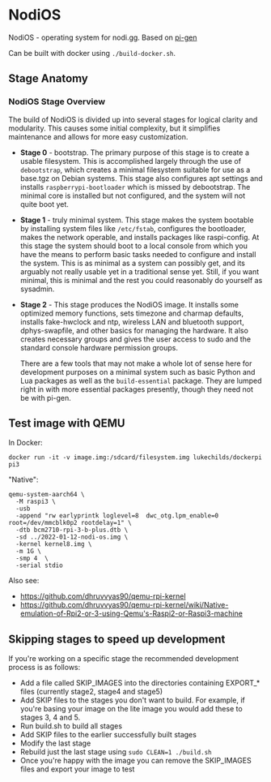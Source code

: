 # NodiOS

NodiOS - operating system for nodi.gg. Based on [pi-gen](https://github.com/RPi-Distro/pi-gen)

Can be built with docker using `./build-docker.sh`.

## Stage Anatomy

### NodiOS Stage Overview

The build of NodiOS is divided up into several stages for logical clarity
and modularity.  This causes some initial complexity, but it simplifies
maintenance and allows for more easy customization.

 - **Stage 0** - bootstrap.  The primary purpose of this stage is to create a
   usable filesystem.  This is accomplished largely through the use of
   `debootstrap`, which creates a minimal filesystem suitable for use as a
   base.tgz on Debian systems.  This stage also configures apt settings and
   installs `raspberrypi-bootloader` which is missed by debootstrap.  The
   minimal core is installed but not configured, and the system will not quite
   boot yet.

 - **Stage 1** - truly minimal system.  This stage makes the system bootable by
   installing system files like `/etc/fstab`, configures the bootloader, makes
   the network operable, and installs packages like raspi-config.  At this
   stage the system should boot to a local console from which you have the
   means to perform basic tasks needed to configure and install the system.
   This is as minimal as a system can possibly get, and its arguably not
   really usable yet in a traditional sense yet.  Still, if you want minimal,
   this is minimal and the rest you could reasonably do yourself as sysadmin.

 - **Stage 2** - This stage produces the NodiOS image.  It
   installs some optimized memory functions, sets timezone and charmap
   defaults, installs fake-hwclock and ntp, wireless LAN and bluetooth support,
   dphys-swapfile, and other basics for managing the hardware.  It also
   creates necessary groups and gives the user access to sudo and the
   standard console hardware permission groups.

   There are a few tools that may not make a whole lot of sense here for
   development purposes on a minimal system such as basic Python and Lua
   packages as well as the `build-essential` package.  They are lumped right
   in with more essential packages presently, though they need not be with
   pi-gen.  

## Test image with QEMU

In Docker:

`docker run -it -v image.img:/sdcard/filesystem.img lukechilds/dockerpi pi3`

"Native":

````
qemu-system-aarch64 \
  -M raspi3 \
  -usb
  -append "rw earlyprintk loglevel=8  dwc_otg.lpm_enable=0 root=/dev/mmcblk0p2 rootdelay=1" \
  -dtb bcm2710-rpi-3-b-plus.dtb \
  -sd ../2022-01-12-nodi-os.img \
  -kernel kernel8.img \
  -m 1G \
  -smp 4  \
  -serial stdio 
````

Also see:
- https://github.com/dhruvvyas90/qemu-rpi-kernel
- https://github.com/dhruvvyas90/qemu-rpi-kernel/wiki/Native-emulation-of-Rpi2-or-3-using-Qemu's-Raspi2-or-Raspi3-machine


## Skipping stages to speed up development

If you're working on a specific stage the recommended development process is as
follows:

 * Add a file called SKIP_IMAGES into the directories containing EXPORT_* files
   (currently stage2, stage4 and stage5)
 * Add SKIP files to the stages you don't want to build. For example, if you're
   basing your image on the lite image you would add these to stages 3, 4 and 5.
 * Run build.sh to build all stages
 * Add SKIP files to the earlier successfully built stages
 * Modify the last stage
 * Rebuild just the last stage using ```sudo CLEAN=1 ./build.sh```
 * Once you're happy with the image you can remove the SKIP_IMAGES files and
   export your image to test